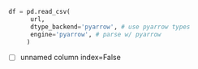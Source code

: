 

```python
df = pd.read_csv(
	  url, 
	  dtype_backend='pyarrow', # use pyarrow types
      engine='pyarrow', # parse w/ pyarrow
     )
```


- [ ] unnamed column index=False 



